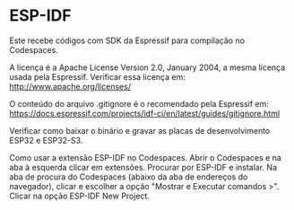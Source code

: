 # ESP-IDF
Este recebe códigos com SDK da Espressif para compilação no Codespaces.

A licença é a Apache License Version 2.0, January 2004, a mesma licença usada pela Espressif.
Verificar essa licença em: 
http://www.apache.org/licenses/

O conteúdo do arquivo .gitignore é o recomendado pela Espressif em:
https://docs.espressif.com/projects/idf-ci/en/latest/guides/gitignore.html

Verificar como baixar o binário e gravar as placas de desenvolvimento ESP32 e ESP32-S3.

Como usar a extensão ESP-IDF no Codespaces.
Abrir o Codespaces e na aba à esquerda clicar em extensões.
Procurar por ESP-IDF e instalar.
Na aba de procura do Codespaces (abaixo da aba de endereços do navegador), clicar e escolher a opção "Mostrar e Executar comandos >".
Clicar na opção ESP-IDF New Project.



